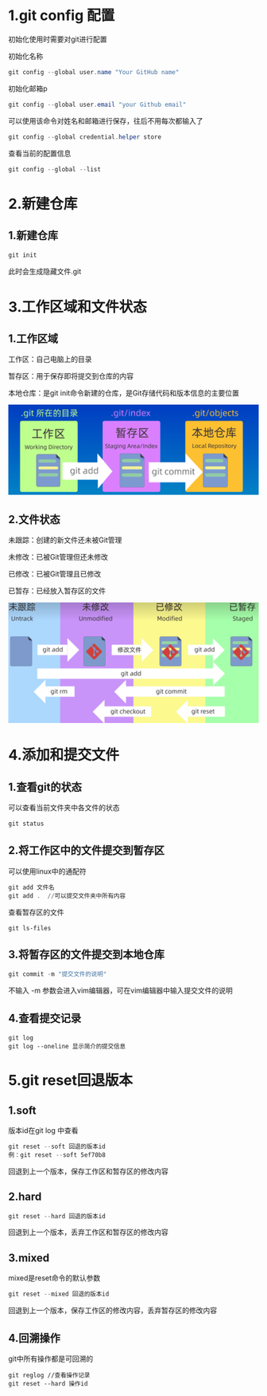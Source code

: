 # 1.git config 配置

初始化使用时需要对git进行配置

初始化名称

```powershell
git config --global user.name "Your GitHub name"
```

初始化邮箱p

```powershell
git config --global user.email "your Github email"
```

可以使用该命令对姓名和邮箱进行保存，往后不用每次都输入了

```powershell
git config --global credential.helper store
```

查看当前的配置信息

```powershell
git config --global --list
```

# 2.新建仓库

## 1.新建仓库

```powershell
git init
```

此时会生成隐藏文件.git

# 3.工作区域和文件状态

## 1.工作区域

工作区：自己电脑上的目录

暂存区：用于保存即将提交到仓库的内容

本地仓库：是git init命令新建的仓库，是Git存储代码和版本信息的主要位置

![image-20240730151352915](.\images\image-20240730151352915.png)

## 2.文件状态

未跟踪：创建的新文件还未被Git管理

未修改：已被Git管理但还未修改

已修改：已被Git管理且已修改

已暂存：已经放入暂存区的文件

![image-20240730151824208](.\images\image-20240730151824208.png)

# 4.添加和提交文件

## 1.查看git的状态

可以查看当前文件夹中各文件的状态

```powershell
git status
```

## 2.将工作区中的文件提交到暂存区

可以使用linux中的通配符

```powershell
git add 文件名
git add .  //可以提交文件夹中所有内容
```

查看暂存区的文件

```
git ls-files
```



## 3.将暂存区的文件提交到本地仓库

```powershell
git commit -m "提交文件的说明"
```

不输入 -m 参数会进入vim编辑器，可在vim编辑器中输入提交文件的说明

## 4.查看提交记录

```
git log
git log --oneline 显示简介的提交信息
```

# 5.git reset回退版本

## 1.soft

版本id在git log 中查看

```powershell
git reset --soft 回退的版本id
例：git reset --soft 5ef70b8
```

回退到上一个版本，保存工作区和暂存区的修改内容

## 2.hard

```powershell
git reset --hard 回退的版本id
```

回退到上一个版本，丢弃工作区和暂存区的修改内容

## 3.mixed

mixed是reset命令的默认参数

```powershell
git reset --mixed 回退的版本id  
```

回退到上一个版本，保存工作区的修改内容，丢弃暂存区的修改内容

## 4.回溯操作

git中所有操作都是可回溯的

```
git reglog //查看操作记录
git reset --hard 操作id
```

